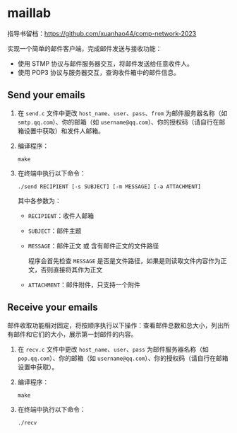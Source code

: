# maillab

指导书留档：<https://github.com/xuanhao44/comp-network-2023>

实现一个简单的邮件客户端，完成邮件发送与接收功能：

- 使用 STMP 协议与邮件服务器交互，将邮件发送给任意收件人。
- 使用 POP3 协议与服务器交互，查询收件箱中的邮件信息。

## Send your emails

1. 在 `send.c` 文件中更改 `host_name`、`user`、`pass`、`from` 为邮件服务器名称（如 `smtp.qq.com`）、你的邮箱（如 `username@qq.com`）、你的授权码（请自行在邮箱设置中获取）和发件人邮箱。

2. 编译程序：

   ```shell
   make
   ```

3. 在终端中执行以下命令：

   ```shell
   ./send RECIPIENT [-s SUBJECT] [-m MESSAGE] [-a ATTACHMENT]
   ```

   其中各参数为：

   - `RECIPIENT`：收件人邮箱

   - `SUBJECT`：邮件主题

   - `MESSAGE`：邮件正文 或 含有邮件正文的文件路径

     程序会首先检查 `MESSAGE` 是否是文件路径，如果是则读取文件内容作为正文，否则直接将其作为正文

   - `ATTACHMENT`：邮件附件，只支持一个附件

## Receive your emails

邮件收取功能相对固定，将按顺序执行以下操作：查看邮件总数和总大小，列出所有邮件和它们的大小，展示第一封邮件的内容。

1. 在 `recv.c` 文件中更改 `host_name`、`user`、`pass` 为邮件服务器名称（如 `pop.qq.com`）、你的邮箱（如 `username@qq.com`）、你的授权码（请自行在邮箱设置中获取）。

2. 编译程序：

   ```shell
   make
   ```

3. 在终端中执行以下命令：

   ```shell
   ./recv
   ```
